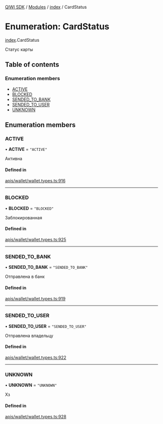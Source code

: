 [QIWI SDK](../README.md) / [Modules](../modules.md) / [index](../modules/index.md) / CardStatus

# Enumeration: CardStatus

[index](../modules/index.md).CardStatus

Статус карты

## Table of contents

### Enumeration members

- [ACTIVE](index.CardStatus.md#active)
- [BLOCKED](index.CardStatus.md#blocked)
- [SENDED\_TO\_BANK](index.CardStatus.md#sended_to_bank)
- [SENDED\_TO\_USER](index.CardStatus.md#sended_to_user)
- [UNKNOWN](index.CardStatus.md#unknown)

## Enumeration members

### ACTIVE

• **ACTIVE** = `"ACTIVE"`

Активна

#### Defined in

[apis/wallet/wallet.types.ts:916](https://github.com/AlexXanderGrib/node-qiwi-sdk/blob/05e2fb8/src/apis/wallet/wallet.types.ts#L916)

___

### BLOCKED

• **BLOCKED** = `"BLOCKED"`

Заблокированная

#### Defined in

[apis/wallet/wallet.types.ts:925](https://github.com/AlexXanderGrib/node-qiwi-sdk/blob/05e2fb8/src/apis/wallet/wallet.types.ts#L925)

___

### SENDED\_TO\_BANK

• **SENDED\_TO\_BANK** = `"SENDED_TO_BANK"`

Отправлена в банк

#### Defined in

[apis/wallet/wallet.types.ts:919](https://github.com/AlexXanderGrib/node-qiwi-sdk/blob/05e2fb8/src/apis/wallet/wallet.types.ts#L919)

___

### SENDED\_TO\_USER

• **SENDED\_TO\_USER** = `"SENDED_TO_USER"`

Отправлена владельцу

#### Defined in

[apis/wallet/wallet.types.ts:922](https://github.com/AlexXanderGrib/node-qiwi-sdk/blob/05e2fb8/src/apis/wallet/wallet.types.ts#L922)

___

### UNKNOWN

• **UNKNOWN** = `"UNKNOWN"`

Хз

#### Defined in

[apis/wallet/wallet.types.ts:928](https://github.com/AlexXanderGrib/node-qiwi-sdk/blob/05e2fb8/src/apis/wallet/wallet.types.ts#L928)
